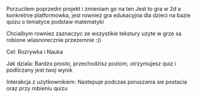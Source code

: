 Porzucilem poprzedni projekt i zmieniam go na ten
    Jest to gra w 2d a konkretnie platformowka, jest rowniez gra edukacyjna dla dzieci na bazie quizu o tematyce podstaw matematyki

Chcialbym rowniez zaznaczyc ze wszystikie tekstury uzyte w grze sa robione wlasnorecznie przezemnie :))

  Cel: Rozrywka i Nauka

  Jak dziala: Bardzo prosto, przechodzisz poziom, otrzymujesz quiz i podliczany jest twoj wynik

  Interakcja z uzytkownikiem: Nastepuje podczas poruszania sie postacia oraz przy robieniu quizu
